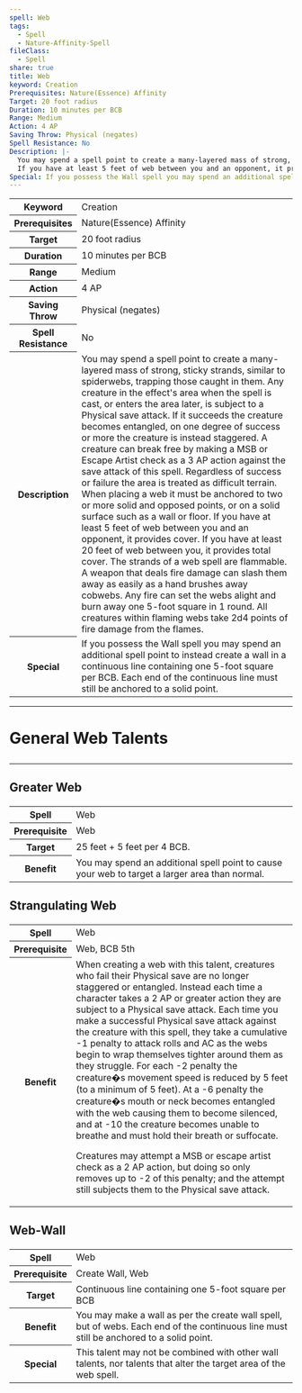 ```yaml
---
spell: Web
tags:
  - Spell
  - Nature-Affinity-Spell
fileClass:
  - Spell
share: true
title: Web
keyword: Creation
Prerequisites: Nature(Essence) Affinity
Target: 20 foot radius
Duration: 10 minutes per BCB
Range: Medium
Action: 4 AP
Saving Throw: Physical (negates)
Spell Resistance: No
Description: |-
  You may spend a spell point to create a many-layered mass of strong, sticky strands, similar to spiderwebs, trapping those caught in them. Any creature in the effect's area when the spell is cast, or enters the area later, is subject to a Physical save attack. If it succeeds the creature becomes entangled, on one degree of success or more the creature is instead staggered. A creature can break free by making a MSB or Escape Artist check as a 3 AP action against the save attack of this spell. Regardless of success or failure the area is treated as difficult terrain. When placing a web it must be anchored to two or more solid and opposed points, or on a solid surface such as a wall or floor.
  If you have at least 5 feet of web between you and an opponent, it provides cover. If you have at least 20 feet of web between you, it provides total cover. The strands of a web spell are flammable. A weapon that deals fire damage can slash them away as easily as a hand brushes away cobwebs. Any fire can set the webs alight and burn away one 5-foot square in 1 round. All creatures within flaming webs take 2d4 points of fire damage from the flames. 
Special: If you possess the Wall spell you may spend an additional spell point to instead create a wall in a continuous line containing one 5-foot square per BCB. Each end of the continuous line must still be anchored to a solid point.
---
```


<p><span style="overflow-x: auto;"><table><tbody><tr><th>Keyword</th><td>Creation</td></tr><tr><th>Prerequisites</th><td>Nature(Essence) Affinity</td></tr><tr><th>Target</th><td>20 foot radius</td></tr><tr><th>Duration</th><td>10 minutes per BCB</td></tr><tr><th>Range</th><td>Medium</td></tr><tr><th>Action</th><td>4 AP</td></tr><tr><th>Saving Throw</th><td>Physical (negates)</td></tr><tr><th>Spell Resistance</th><td>No</td></tr><tr><th>Description</th><td>You may spend a spell point to create a many-layered mass of strong, sticky strands, similar to spiderwebs, trapping those caught in them. Any creature in the effect's area when the spell is cast, or enters the area later, is subject to a Physical save attack. If it succeeds the creature becomes entangled, on one degree of success or more the creature is instead staggered. A creature can break free by making a MSB or Escape Artist check as a 3 AP action against the save attack of this spell. Regardless of success or failure the area is treated as difficult terrain. When placing a web it must be anchored to two or more solid and opposed points, or on a solid surface such as a wall or floor.
If you have at least 5 feet of web between you and an opponent, it provides cover. If you have at least 20 feet of web between you, it provides total cover. The strands of a web spell are flammable. A weapon that deals fire damage can slash them away as easily as a hand brushes away cobwebs. Any fire can set the webs alight and burn away one 5-foot square in 1 round. All creatures within flaming webs take 2d4 points of fire damage from the flames. </td></tr><tr><th>Special</th><td>If you possess the Wall spell you may spend an additional spell point to instead create a wall in a continuous line containing one 5-foot square per BCB. Each end of the continuous line must still be anchored to a solid point.</td></tr></tbody></table></span></p><span><span><hr></span></span><h1><span><p>General Web Talents</p></span></h1><span><span><hr></span></span><h2><span><p>Greater Web</p></span></h2><p><span style="overflow-x: auto;"><table><tbody><tr><th>Spell</th><td>Web</td></tr><tr><th>Prerequisite</th><td>Web</td></tr><tr><th>Target</th><td>25 feet + 5 feet per 4 BCB.</td></tr><tr><th>Benefit</th><td>You may spend an additional spell point to cause your web to target a larger area than normal.</td></tr></tbody></table></span></p><h2><span><p>Strangulating Web</p></span></h2><p><span><table><tbody><tr><th>Spell</th><td>Web</td></tr><tr><th>Prerequisite</th><td>Web, BCB 5th</td></tr><tr><th>Benefit</th><td>When creating a web with this talent, creatures who fail their Physical save are no longer staggered or entangled. Instead each time a character takes a 2 AP or greater action they are subject to a Physical save attack. Each time you make a successful Physical save attack against the creature with this spell, they take a cumulative -1 penalty to attack rolls and AC as the webs begin to wrap themselves tighter around them as they struggle. For each -2 penalty the creature�s movement speed is reduced by 5 feet (to a minimum of 5 feet). At a -6 penalty the creature�s mouth or neck becomes entangled with the web causing them to become silenced, and at -10 the creature becomes unable to breathe and must hold their breath or suffocate.
<p>Creatures may attempt a MSB or escape artist check as a 2 AP action, but doing so only removes up to -2 of this penalty; and the attempt still subjects them to the Physical save attack. </p></td></tr></tbody></table><p></p></span></p><h2><span><p>Web-Wall</p></span></h2><p><span style="overflow-x: auto;"><table><tbody><tr><th>Spell</th><td>Web</td></tr><tr><th>Prerequisite</th><td>Create Wall, Web</td></tr><tr><th>Target</th><td>Continuous line containing one 5-foot square per BCB</td></tr><tr><th>Benefit</th><td>You may make a wall as per the create wall spell, but of webs. Each end of the continuous line must still be anchored to a solid point.</td></tr><tr><th>Special</th><td>This talent may not be combined with other wall talents, nor talents that alter the target area of the web spell.</td></tr></tbody></table></span></p>